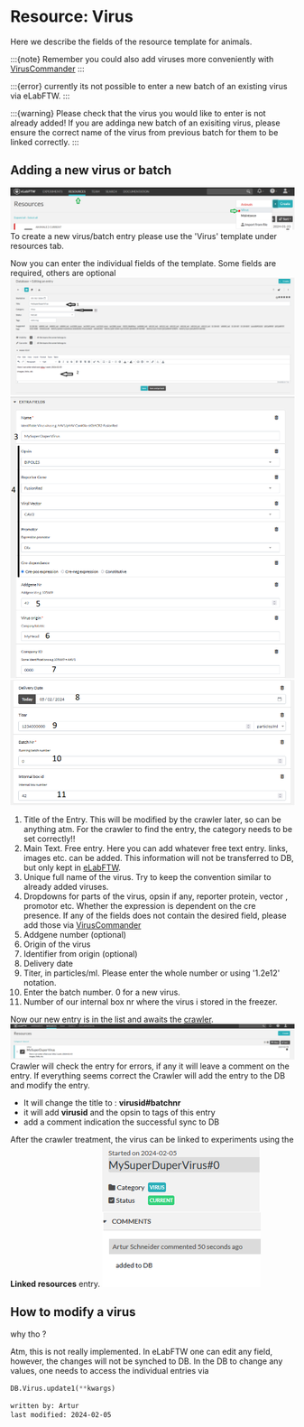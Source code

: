 # Resource: Virus
Here we describe the fields of the resource template for animals.

:::{note}
Remember you could also add viruses more conveniently with [VirusCommander](../gui_documentation/VirusCommander.md)
:::

:::{error}
currently its not possible to enter a new batch of an existing virus via eLabFTW.
:::


:::{warning}
Please check that the virus you would like to enter is not already added! If you are addinga new batch of an exisiting 
virus, please ensure the correct name of the virus from previous batch for them to be linked correctly.
:::

## Adding a new virus or batch
![add_virus_1.PNG](../images/add_virus_1.PNG)
To create a new virus/batch entry please use the 'Virus' template under resources tab.

Now you can enter the individual fields of the template. Some fields are required, others are optional
![add_virus_2.PNG](../images/add_virus_2.PNG)
![add_virus_3.PNG](../images/add_virus_3.PNG)
![add_virus_4.PNG](../images/add_virus_4.PNG)

1. Title of the Entry. This will be modified by the crawler later, so can be anything atm.
For the crawler to find the entry, the category needs to be set correctly!!
2. Main Text. Free entry. Here you can add whatever free text entry. links, images etc. can be added.
This information will not be transferred to DB, but only kept in [eLabFTW](general_elabftw.md).
3. Unique full name of the virus. Try to keep the convention similar to already added viruses.
4. Dropdowns for parts of the virus, opsin if any, reporter protein, vector , promotor etc. 
Whether the expression is dependent on the cre presence. If any of the fields does not contain the desired field,
please add those via [VirusCommander](../gui_documentation/VirusCommander.md)
5. Addgene number (optional)
6. Origin of the virus
7. Identifier from origin (optional)
8. Delivery date
9. Titer, in particles/ml. Please enter the whole number or using '1.2e12' notation.
10. Enter the batch number. 0 for a new virus.
11. Number of our internal box nr where the virus i stored in the freezer.

Now our new entry is in the list and awaits the [crawler](crawler.md).
![add_virus_5.PNG](../images/add_virus_5.PNG)
Crawler will check the entry for errors, if any it will leave a comment on the entry.
If everything seems correct the Crawler will add the entry to the DB and modify the entry.
- It will change the title to : **virusid#batchnr**
- it will add **virusid** and the opsin to tags of this entry
- add a comment indication the successful sync to DB

After the crawler treatment, the virus can be linked to experiments using the **Linked resources** entry.
![add_virus_6.PNG](../images/add_virus_6.PNG)

## How to modify a virus 
why tho ?

Atm, this is not really implemented. In eLabFTW one can edit any field, however, the changes will not be synched to DB.
In the DB to change any values, one needs to access the individual entries via 
```python
DB.Virus.update1(**kwargs)
```

~~~~info
written by: Artur
last modified: 2024-02-05
~~~~